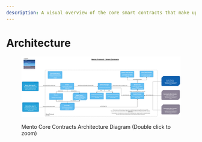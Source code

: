 ```yaml
---
description: A visual overview of the core smart contracts that make up the Mento Protocol
---
```


# Architecture

<figure><img src="../../.gitbook/assets/Mento Smart Contracts 060223 (1).png" alt=""><figcaption><p>Mento Core Contracts Architecture Diagram (Double click to zoom)</p></figcaption></figure>

